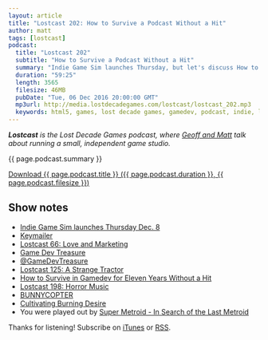 ```yaml
---
layout: article
title: "Lostcast 202: How to Survive a Podcast Without a Hit"
author: matt
tags: [lostcast]
podcast:
  title: "Lostcast 202"
  subtitle: "How to Survive a Podcast Without a Hit"
  summary: "Indie Game Sim launches Thursday, but let's discuss How to Survive in Gamedev for Eleven Years Without a Hit. Probably our worst episode of the year!"
  duration: "59:25"
  length: 3565
  filesize: 46MB
  pubDate: "Tue, 06 Dec 2016 20:00:00 GMT"
  mp3url: http://media.lostdecadegames.com/lostcast/lostcast_202.mp3
  keywords: html5, games, lost decade games, gamedev, podcast, indie, lostcast
---
```

_**Lostcast** is the Lost Decade Games podcast, where [Geoff and Matt](/about/) talk about running a small, independent game studio._

{{ page.podcast.summary }}

<a class="download-podcast" href="{{ page.podcast.mp3url }}">
	Download {{ page.podcast.title }} ({{ page.podcast.duration }}, {{ page.podcast.filesize }})
</a>

## Show notes

* [Indie Game Sim launches Thursday Dec. 8](http://store.steampowered.com/app/549740)
* [Keymailer](https://www.keymailer.co/)
* [Lostcast 66: Love and Marketing](http://www.lostdecadegames.com/lostcast-66/)
* [Game Dev Treasure](http://www.gamedevtreasure.com/)
* [@GameDevTreasure](https://twitter.com/GameDevTreasure)
* [Lostcast 125: A Strange Tractor](http://www.lostdecadegames.com/lostcast-125/)
* [How to Survive in Gamedev for Eleven Years Without a Hit](https://www.youtube.com/watch?v=JmwbYl6f11c)
* [Lostcast 198: Horror Music](http://www.lostdecadegames.com/lostcast-198/)
* [BUNNYCOPTER](http://www.bunnycopter.com/)
* [Cultivating Burning Desire](http://www.stevepavlina.com/blog/2005/03/cultivating-burning-desire/)
* You were played out by [Super Metroid - In Search of the Last Metroid](https://joshuamorse.bandcamp.com/track/super-metroid-in-search-of-the-last-metroid)

Thanks for listening! Subscribe on [iTunes](http://itunes.apple.com/us/podcast/lostcast/id481950724) or [RSS](/lostcast.xml).
